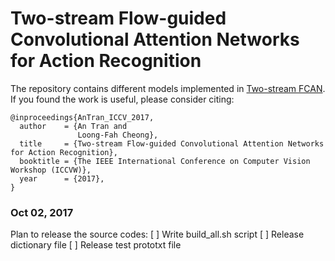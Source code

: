 # Two-stream Flow-guided Convolutional Attention Networks for Action Recognition

The repository contains different models implemented in [Two-stream FCAN](https://arxiv.org/abs/1708.09268). If you found the work is useful, please consider citing:
```
@inproceedings{AnTran_ICCV_2017,
  author    = {An Tran and
               Loong-Fah Cheong},
  title     = {Two-stream Flow-guided Convolutional Attention Networks for Action Recognition},
  booktitle = {The IEEE International Conference on Computer Vision Workshop (ICCVW)},
  year      = {2017},
}
```

### Oct 02, 2017

Plan to release the source codes:
[ ] Write build_all.sh script
[ ] Release dictionary file
[ ] Release test prototxt file
